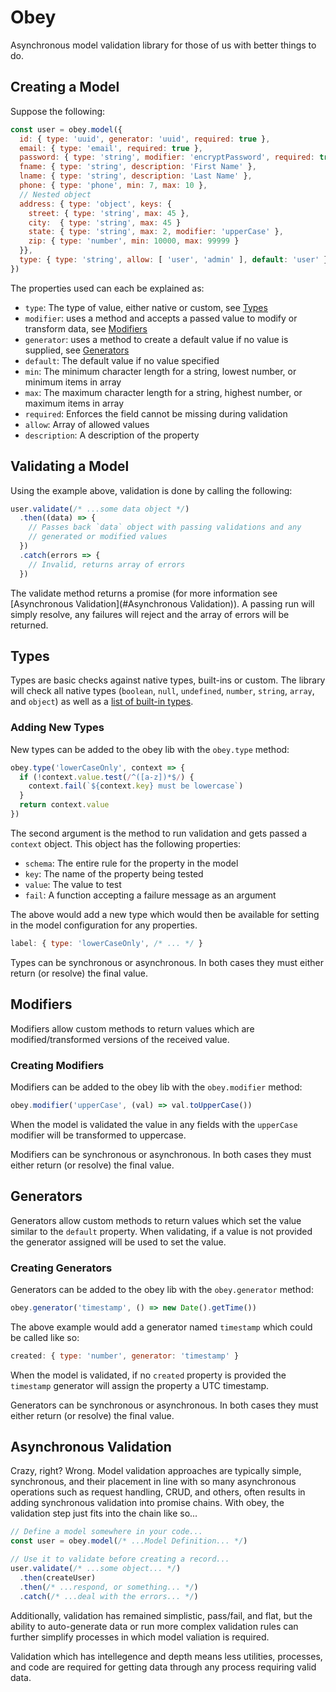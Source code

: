 # Obey

Asynchronous model validation library for those of us with better things to do.

## Creating a Model

Suppose the following:

```javascript
const user = obey.model({
  id: { type: 'uuid', generator: 'uuid', required: true },
  email: { type: 'email', required: true },
  password: { type: 'string', modifier: 'encryptPassword', required: true }
  fname: { type: 'string', description: 'First Name' },
  lname: { type: 'string', description: 'Last Name' },
  phone: { type: 'phone', min: 7, max: 10 },
  // Nested object
  address: { type: 'object', keys: {
    street: { type: 'string', max: 45 },
    city:  { type: 'string', max: 45 }
    state: { type: 'string', max: 2, modifier: 'upperCase' },
    zip: { type: 'number', min: 10000, max: 99999 }
  }},
  type: { type: 'string', allow: [ 'user', 'admin' ], default: 'user' }
})
```

The properties used can each be explained as:

* `type`: The type of value, either native or custom, see [Types](#types)
* `modifier`: uses a method and accepts a passed value to modify or transform data, see [Modifiers](#modifiers)
* `generator`: uses a method to create a default value if no value is supplied, see [Generators](#generators)
* `default`: The default value if no value specified
* `min`: The minimum character length for a string, lowest number, or minimum items in array
* `max`: The maximum character length for a string, highest number, or maximum items in array
* `required`: Enforces the field cannot be missing during validation
* `allow`: Array of allowed values
* `description`: A description of the property

## Validating a Model

Using the example above, validation is done by calling the following:

```javascript
user.validate(/* ...some data object */)
  .then((data) => {
    // Passes back `data` object with passing validations and any
    // generated or modified values
  })
  .catch(errors => {
    // Invalid, returns array of errors
  })
```

The validate method returns a promise (for more information see [Asynchronous Validation](#Asynchronous Validation)). A passing run will simply resolve, any failures will reject and the array of errors will be returned.

## Types

Types are basic checks against native types, built-ins or custom. The library will check all native types (`boolean`, `null`, `undefined`, `number`, `string`, `array`, and `object`) as well as a [list of built-in types](/src/types).

### Adding New Types

New types can be added to the obey lib with the `obey.type` method:

```javascript
obey.type('lowerCaseOnly', context => {
  if (!context.value.test(/^([a-z])*$/) {
    context.fail(`${context.key} must be lowercase`)
  }
  return context.value
})
```

The second argument is the method to run validation and gets passed a `context` object. This object has the following properties:

* `schema`: The entire rule for the property in the model
* `key`: The name of the property being tested
* `value`: The value to test
* `fail`: A function accepting a failure message as an argument

The above would add a new type which would then be available for setting in the model configuration for any properties.

```javascript
label: { type: 'lowerCaseOnly', /* ... */ }
```

Types can be synchronous or asynchronous. In both cases they must either return (or resolve) the final value.

## Modifiers

Modifiers allow custom methods to return values which are modified/transformed versions of the received value.

### Creating Modifiers

Modifiers can be added to the obey lib with the `obey.modifier` method:

```javascript
obey.modifier('upperCase', (val) => val.toUpperCase())
```

When the model is validated the value in any fields with the `upperCase` modifier will be transformed to uppercase.

Modifiers can be synchronous or asynchronous. In both cases they must either return (or resolve) the final value.

## Generators

Generators allow custom methods to return values which set the value similar to the `default` property. When validating, if a value is not provided the generator assigned will be used to set the value.

### Creating Generators

Generators can be added to the obey lib with the `obey.generator` method:

```javascript
obey.generator('timestamp', () => new Date().getTime())
```

The above example would add a generator named `timestamp` which could be called like so:

```javascript
created: { type: 'number', generator: 'timestamp' }
```

When the model is validated, if no `created` property is provided the `timestamp` generator will assign the property a UTC timestamp.

Generators can be synchronous or asynchronous. In both cases they must either return (or resolve) the final value.

## Asynchronous Validation

Crazy, right? Wrong. Model validation approaches are typically simple, synchronous, and their placement in line with so many asynchronous operations such as request handling, CRUD, and others, often results in adding synchronous validation into promise chains. With obey, the validation step just fits into the chain like so...

```javascript
// Define a model somewhere in your code...
const user = obey.model(/* ...Model Definition... */)

// Use it to validate before creating a record...
user.validate(/* ...some object... */)
  .then(createUser)
  .then(/* ...respond, or something... */)
  .catch(/* ...deal with the errors... */)
```

Additionally, validation has remained simplistic, pass/fail, and flat, but the ability to auto-generate data or run more complex validation rules can further simplify processes in which model valiation is required.

Validation which has intellegence and depth means less utilities, processes, and code are required for getting data through any process requiring valid data.
